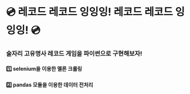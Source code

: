 # 💿 레코드 레코드 잉잉잉! 레코드 레코드 잉잉잉! 💿

### 술자리 고유명사 레코드 게임을 파이썬으로 구현해보자!

#### 1️⃣ selenium을 이용한 멜론 크롤링 <br>
#### 2️⃣ pandas 모듈을 이용한 데이터 전처리  <br>
